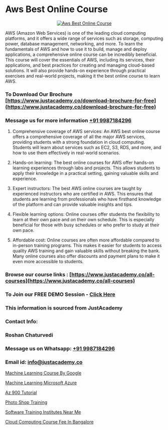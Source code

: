 # Aws Best Online Course

<p align="center">
  <a href="https://justacademy.co/course-detail/microsoft-azure-training">
    <img src="https://justacademy.co/storage2/course_image/1708336833_course_image.png" alt="Aws Best Online Course">
  </a>
</p>


AWS (Amazon Web Services) is one of the leading cloud computing platforms, and it offers a wide range of services such as storage, computing power, database management, networking, and more. To learn the fundamentals of AWS and how to use it to build, manage and deploy applications, a comprehensive online course can be incredibly beneficial. This course will cover the essentials of AWS, including its services, their applications, and best practices for creating and managing cloud-based solutions. It will also provide hands-on experience through practical exercises and real-world projects, making it the best online course to learn AWS.
### To Download Our Brochure [https://www.justacademy.co/download-brochure-for-free](https://www.justacademy.co/download-brochure-for-free)
### Message us for more information [+91 9987184296](https://api.whatsapp.com/send?phone=919987184296)
1) Comprehensive coverage of AWS services: An AWS best online course offers a comprehensive coverage of all the major AWS services, providing students with a strong foundation in cloud computing. Students will learn about services such as EC2, S3, RDS, and more, and how to use them effectively in real-world scenarios.

2) Hands-on learning: The best online courses for AWS offer hands-on learning experiences through labs and projects. This allows students to apply their knowledge in a practical setting, gaining valuable skills and experience.

3) Expert instructors: The best AWS online courses are taught by experienced instructors who are certified in AWS. This ensures that students are learning from professionals who have firsthand knowledge of the platform and can provide valuable insights and tips.

4) Flexible learning options: Online courses offer students the flexibility to learn at their own pace and on their own schedule. This is especially beneficial for those with busy schedules or who prefer to study at their own pace.

5) Affordable cost: Online courses are often more affordable compared to in-person training programs. This makes it easier for students to access quality AWS training and gain valuable skills without breaking the bank. Many online courses also offer discounts and payment plans to make it even more accessible to students.

### Browse our course links : [https://www.justacademy.co/all-courses](https://www.justacademy.co/all-courses) 
### To Join our FREE DEMO Session - [Click Here](https://www.justacademy.co/register-for-course-demo)


### This information is sourced from JustAcademy
### Contact Info:
### Roshan Chaturvedi
### Message us on Whatsapp: [+91 9987184296](https://api.whatsapp.com/send?phone=919987184296)
### Email id: [info@justacademy.co](mailto:info@justacademy.co)
                
[Machine Learning Course By Google](https://www.linkedin.com/pulse/machine-learning-course-google-justacademy-dtguc?trackingId=Sk4whZx01A6y2hxI3e2msg%3D%3D&lipi=urn%3Ali%3Apage%3Ad_flagship3_company_admin%3B1%2Fxl0s9nR82%2ByDHotTO0eg%3D%3D)

[Machine Learning Microsoft Azure](https://www.linkedin.com/pulse/machine-learning-microsoft-azure-justacademy-las-vegas-chcjf?trackingId=apA%2F18hiSnQMb59693h6rA%3D%3D&lipi=urn%3Ali%3Apage%3Ad_flagship3_company_admin%3BC43SW%2FwVReqozQROb3Gl0A%3D%3D)

[Az 900 Tutorial](https://medium.com/@kumarishimmi99/az-900-tutorial-d8f1c523d6a2)

[Photo Shop Training](https://medium.com/@roneet705/photo-shop-training-ce6247a85abd)

[Software Training Institutes Near Me](https://justacademyin.github.io/justacademy/software-training-institutes-near-me)

[Cloud Computing Course Fee In Bangalore](https://justacademyin.github.io/justacademy/cloud-computing-course-fee-in-bangalore)

